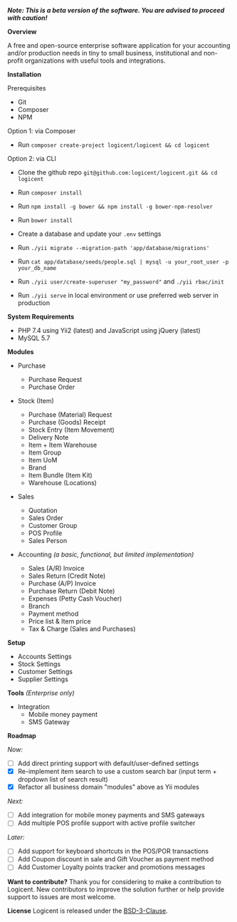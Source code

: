 **_Note: This is a beta version of the software. You are advised to proceed with caution!_**

**Overview**

A free and open-source enterprise software application for your accounting and/or production needs in tiny to small business, institutional and non-profit organizations with useful tools and integrations.

**Installation**

Prerequisites
- Git
- Composer
- NPM

Option 1: via Composer
- Run `composer create-project logicent/logicent && cd logicent`

Option 2: via CLI
- Clone the github repo `git@github.com:logicent/logicent.git && cd logicent`

- Run `composer install`
- Run `npm install -g bower && npm install -g bower-npm-resolver`
- Run `bower install`
- Create a database and update your `.env` settings
- Run `./yii migrate --migration-path 'app/database/migrations'`
- Run `cat app/database/seeds/people.sql | mysql -u your_root_user -p your_db_name`
- Run `./yii user/create-superuser "my_password"` and `./yii rbac/init`
- Run `./yii serve` in local environment or use preferred web server in production

**System Requirements**

- PHP 7.4 using Yii2 (latest) and JavaScript using jQuery (latest)
- MySQL 5.7

**Modules**
- Purchase
  - Purchase Request
  - Purchase Order

- Stock (Item)
  - Purchase (Material) Request
  - Purchase (Goods) Receipt
  - Stock Entry (Item Movement)
  - Delivery Note
  - Item + Item Warehouse
  - Item Group
  - Item UoM
  - Brand
  - Item Bundle (Item Kit)
  - Warehouse (Locations)

- Sales
  - Quotation
  - Sales Order
  - Customer Group
  - POS Profile
  - Sales Person

- Accounting _(a basic, functional, but limited implementation)_
  - Sales (A/R) Invoice
  - Sales Return (Credit Note)
  - Purchase (A/P) Invoice
  - Purchase Return (Debit Note)
  - Expenses (Petty Cash Voucher)
  - Branch
  - Payment method
  - Price list & Item price
  - Tax & Charge (Sales and Purchases)

**Setup**

- Accounts Settings
- Stock Settings
- Customer Settings
- Supplier Settings

**Tools**
_(Enterprise only)_
- Integration
  - Mobile money payment
  - SMS Gateway

**Roadmap**

_Now:_

- [ ] Add direct printing support with default/user-defined settings
- [x] Re-implement item search to use a custom search bar (input term + dropdown list of search result)
- [x] Refactor all business domain "modules" above as Yii modules

_Next:_

- [ ] Add integration for mobile money payments and SMS gateways
- [ ] Add multiple POS profile support with active profile switcher

_Later:_

- [ ] Add support for keyboard shortcuts in the POS/POR transactions
- [ ] Add Coupon discount in sale and Gift Voucher as payment method
- [ ] Add Customer Loyalty points tracker and promotions messages

**Want to contribute?**
Thank you for considering to make a contribution to Logicent.
New contributors to improve the solution further or help provide support to issues are most welcome.

**License**
Logicent is released under the [BSD-3-Clause](https://opensource.org/licenses/BSD-3-Clause).